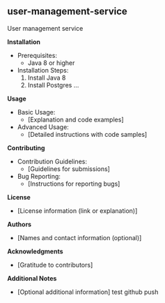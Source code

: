 ## user-management-service

User management service

**Installation**

* Prerequisites:
    * Java 8 or higher
* Installation Steps:
    1. Install Java 8
    2. Install Postgres
    ...

**Usage**

* Basic Usage:
    * [Explanation and code examples]
* Advanced Usage:
    * [Detailed instructions with code samples]

**Contributing**

* Contribution Guidelines:
    * [Guidelines for submissions]
* Bug Reporting:
    * [Instructions for reporting bugs]

**License**

* [License information (link or explanation)]

**Authors**

* [Names and contact information (optional)]

**Acknowledgments**

* [Gratitude to contributors]

**Additional Notes**

* [Optional additional information]
test github push